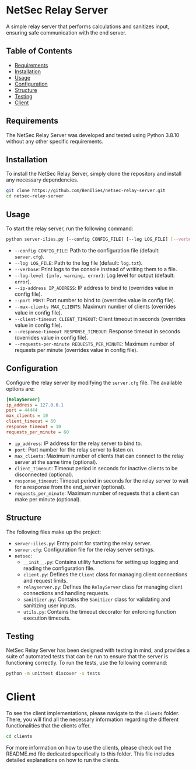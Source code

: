 # NetSec Relay Server

A simple relay server that performs calculations and sanitizes input, ensuring safe communication with the end server.

## Table of Contents

- [Requirements](#requirements)
- [Installation](#installation)
- [Usage](#usage)
- [Configuration](#configuration)
- [Structure](#structure)
- [Testing](#testing)
- [Client](#client)

## Requirements

The NetSec Relay Server was developed and tested using Python 3.8.10 without any other specific requirements.

## Installation

To install the NetSec Relay Server, simply clone the repository and install any necessary dependencies.

```bash
git clone https://github.com/BenIlies/netsec-relay-server.git
cd netsec-relay-server
```

## Usage

To start the relay server, run the following command:

```bash
python server-ilies.py [--config CONFIG_FILE] [--log LOG_FILE] [--verbose] [--log-level {info, warning, error}] [--ip-address IP_ADDRESS] [--port PORT] [--max-clients MAX_CLIENTS] [--client-timeout CLIENT_TIMEOUT] [--response-timeout RESPONSE_TIMEOUT] [--requests-per-minute REQUESTS_PER_MINUTE]
```

- `--config CONFIG_FILE`: Path to the configuration file (default: `server.cfg`).
- `--log LOG_FILE`: Path to the log file (default: `log.txt`).
- `--verbose`: Print logs to the console instead of writing them to a file.
- `--log-level {info, warning, error}`: Log level for output (default: `error`).
- `--ip-address IP_ADDRESS`: IP address to bind to (overrides value in config file).
- `--port PORT`: Port number to bind to (overrides value in config file).
- `--max-clients MAX_CLIENTS`: Maximum number of clients (overrides value in config file).
- `--client-timeout CLIENT_TIMEOUT`: Client timeout in seconds (overrides value in config file).
- `--response-timeout RESPONSE_TIMEOUT`: Response timeout in seconds (overrides value in config file).
- `--requests-per-minute REQUESTS_PER_MINUTE`: Maximum number of requests per minute (overrides value in config file).

## Configuration

Configure the relay server by modifying the `server.cfg` file. The available options are:

```ini
[RelayServer]
ip_address = 127.0.0.1
port = 44444
max_clients = 10
client_timeout = 60
response_timeout = 10
requests_per_minute = 60
```

- `ip_address`: IP address for the relay server to bind to.
- `port`: Port number for the relay server to listen on.
- `max_clients`: Maximum number of clients that can connect to the relay server at the same time (optional).
- `client_timeout`: Timeout period in seconds for inactive clients to be disconnected (optional).
- `response_timeout`: Timeout period in seconds for the relay server to wait for a response from the end_server (optional).
- `requests_per_minute`: Maximum number of requests that a client can make per minute (optional).

## Structure

The following files make up the project:

- `server-ilies.py`: Entry point for starting the relay server.
- `server.cfg`: Configuration file for the relay server settings.
- `netsec`:
  - `__init__.py`: Contains utility functions for setting up logging and reading the configuration file.
  - `client.py`: Defines the `Client` class for managing client connections and request limits.
  - `relayserver.py`: Defines the `RelayServer` class for managing client connections and handling requests.
  - `sanitizer.py`: Contains the `Sanitizer` class for validating and sanitizing user inputs.
  - `utils.py`: Contains the timeout decorator for enforcing function execution timeouts.

## Testing

NetSec Relay Server has been designed with testing in mind, and provides a suite of automated tests that can be run to ensure that the server is functioning correctly. To run the tests, use the following command:

```bash
python -m unittest discover -s tests
```

# Client

To see the client implementations, please navigate to the `clients` folder. There, you will find all the necessary information regarding the different functionalities that the clients offer.

```bash
cd clients
```

For more information on how to use the clients, please check out the README.md file dedicated specifically to this folder. This file includes detailed explanations on how to run the clients.